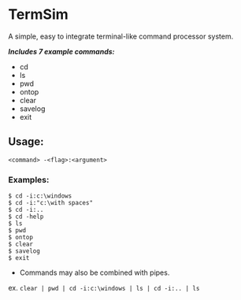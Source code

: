 # **TermSim**

A simple, easy to integrate terminal-like command processor system.   

**_Includes 7 example commands:_**
* cd  
* ls  
* pwd
* ontop
* clear
* savelog
* exit

## Usage:
`<command> -<flag>:<argument>`  

### Examples: 
`$ cd -i:c:\windows`  
`$ cd -i:"c:\with spaces"`  
`$ cd -i:..`  
`$ cd -help`  
`$ ls`  
`$ pwd`    
`$ ontop`  
`$ clear`  
`$ savelog `  
`$ exit` 
  
* Commands may also be combined with pipes.

ex. `clear | pwd | cd -i:c:\windows | ls | cd -i:.. | ls`
